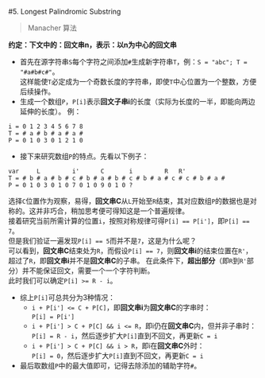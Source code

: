 #5. Longest Palindromic Substring
> Manacher 算法

**约定：下文中的：回文串n，表示：以n为中心的回文串**

* 首先在源字符串`S`每个字符之间添加`#`生成新字符串`T`，例：`S = "abc"; T = "#a#b#c#"`。  
这样能使`T`必定成为一个奇数长度的字符串，即使`T`中心位置为一个整数，方便后续操作。
* 生成一个数组`P`，`P[i]`表示**回文子串i**的长度（实际为长度的一半，即能向两边延伸的长度）。
例：
```
i = 0 1 2 3 4 5 6 7 8
T = # a # b # a # a #
P = 0 1 0 3 0 1 2 1 0
```
* 接下来研究数组`P`的特点。先看以下例子：
```
var     L         i'      C       i         R   R'
T = # b # a # b # c # b # a # b # c # b # a # c # c # b # a #
P = 0 1 0 3 0 1 0 7 0 1 0 9 0 1 0 ?
```
选择`C`位置作为观察，易得，**回文串C**从`L`开始至`R`结束，其对应数组`P`的数据也是对称的。这并非巧合，稍加思考便可得知这是一个普遍规律。  
接着研究当前所需计算的位置`i`，按照对称规律可得`P[i] == P[i']`，即`P[i] == 7`。  
但是我们验证一遍发现`P[i] == 5`而并不是`7`，这是为什么呢？  
可以看到，**回文串C**结束处为`R`，而假设`P[i] == 7`，则**回文串i**的结束位置在`R'`，超过了`R`，即**回文串i**并不是**回文串C**的子串。
在此条件下，**超出部分**（即`R`到`R'`部分）并不能保证回文，需要一个一个字符判断。  
此时我们可以确定`P[i] >= R - i`。
* 综上`P[i]`可总共分为3种情况：
  * `i + P[i'] <= C + P[C]`，即**回文串i**为**回文串C**的字串时：  
  `P[i] = P[i']`
  * `i + P[i'] > C + P[C] && i <= R`，即i仍在**回文串C**内，但并非子串时：  
  `P[i] = R - i`，然后逐步扩大`P[i]`直到不回文，再更新`C = i`
  * `i + P[i'] > C + P[C] && i > R`，即i在**回文串C**外时：  
  `P[i] = 0`，然后逐步扩大`P[i]`直到不回文，再更新`C = i`
* 最后取数组`P`中的最大值即可，记得去除添加的辅助字符`#`。
